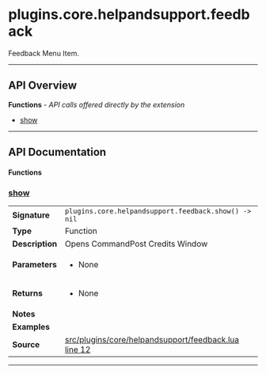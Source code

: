 # plugins.core.helpandsupport.feedback

Feedback Menu Item.

---

## API Overview
**Functions** - _API calls offered directly by the extension_
 * [show](#show)


---

## API Documentation

#### Functions


### [show](#show)

|                                             |                                                                                     |
| --------------------------------------------|-------------------------------------------------------------------------------------|
| **Signature**                               | `plugins.core.helpandsupport.feedback.show() -> nil`                                                                    |
| **Type**                                    | Function                                                                     |
| **Description**                             | Opens CommandPost Credits Window                                                                     |
| **Parameters**                              | <ul><li>None</li></ul> |
| **Returns**                                 | <ul><li>None</li></ul>          |
| **Notes**                                   | <ul></ul> |
| **Examples**                                | <ul></ul> |
| **Source**                                  | [src/plugins/core/helpandsupport/feedback.lua line 12](https://github.com/CommandPost/CommandPost/blob/develop/src/plugins/core/helpandsupport/feedback.lua#L12) |

---

